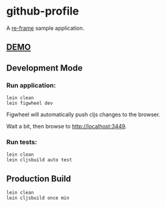# github-profile

A [re-frame](https://github.com/Day8/re-frame) sample application.

## [DEMO](http://tacticiankerala.github.io/re-frame-sample-app/resources/public/index.html)

## Development Mode

### Run application:

```
lein clean
lein figwheel dev
```

Figwheel will automatically push cljs changes to the browser.

Wait a bit, then browse to [http://localhost:3449](http://localhost:3449).

### Run tests:

```
lein clean
lein cljsbuild auto test
```

## Production Build

```
lein clean
lein cljsbuild once min
```
